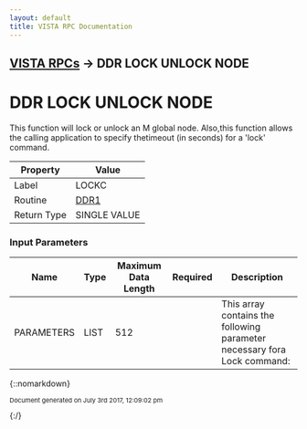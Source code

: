 ```yaml
---
layout: default
title: VISTA RPC Documentation
---
```


## [VISTA RPCs](TableOfContents) &#8594; DDR LOCK UNLOCK NODE
# DDR LOCK UNLOCK NODE

This function will lock or unlock an M global node.  Also,this function allows the calling application to specify thetimeout (in seconds) for a 'lock' command.

Property | Value
--- | ---
Label | LOCKC
Routine | [DDR1](http://code.osehra.org/dox/Routine_DDR1_source.html)
Return Type | SINGLE VALUE


### Input Parameters

Name | Type | Maximum Data Length | Required | Description
--- | --- | --- | --- | ---
PARAMETERS | LIST | 512 |  | This array contains the following parameter necessary fora Lock command:|TAB|- NODE - the global node that needs to be locked/unlocked|TAB|- LOCKMODE - the operation to be done, Lock or Unlock|TAB|- TIMEOUT - integer representing the number of seconds during whichthe system attempts to lock or unlock a node before returning control tothe program .



{::nomarkdown} <br/><p style="font-size: 11px">Document generated on July 3rd 2017, 12:09:02 pm</p>{:/}